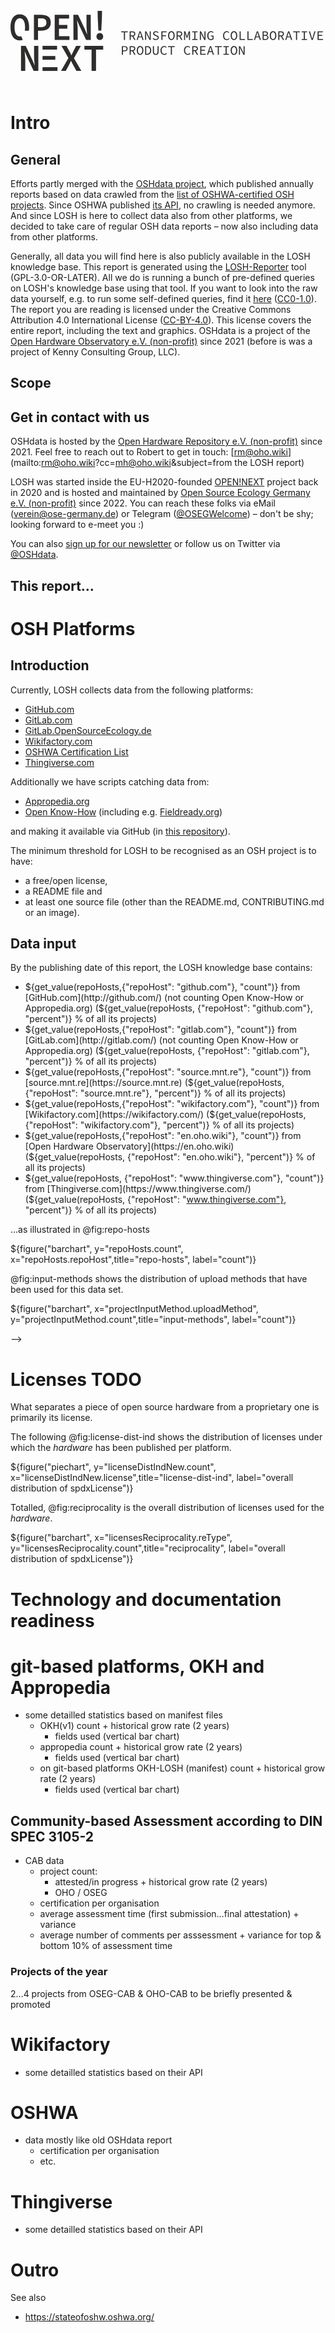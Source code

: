<!---
title: LOSH Data Report
subtitle: |
          | Annual, mostly statistical report on Open Source Hardware based on data from the LOSH knowledge base
          | **${PROJECT_VERSION_DATE}**
          | *version:* [${PROJECT_VERSION}](${PROJECT_VERSION_URL})
version: "${PROJECT_VERSION}"
date: "${PROJECT_VERSION_DATE}"
lang: en-US
charset: UTF-8
license: CC-BY-4.0
keywords:
- Open Source Hardware
- LOSH
- OSHdata
papersize: a4
geometry: "top=2cm,bottom=2cm,left=3cm,right=3cm"
comment: license applies to generated reports; date is automatically generated

count_oshwa_projects = repohosts

-->

<svg xmlns="http://www.w3.org/2000/svg" id="Layer_1" data-name="Layer 1" width="500" height="150" viewBox="0 0 3595.63 691.47"><defs><style>.cls-1{fill:#2e2d2c;}</style></defs><title>Logo_full</title><path class="cls-1" d="M269.64,46.07h84.05c63.19,0,110,22.11,110,88.92,0,64.59-47.75,93.65-110,93.65h-37v106h-47Zm80,141.54c42.86,0,63.42-17.24,63.42-52.62,0-35.67-21.48-47.89-63.42-47.89H316.66V187.61Z"></path><path class="cls-1" d="M508.64,46.07H674.23V89.23H557.81V163h96V206.2h-96v85.29H678.64v43.17h-170Z"></path><path class="cls-1" d="M723.42,46.38l53.9-.17,76.85,161.86,26.38,61.57h1.21c-2.23-29.49-7.17-66-7.27-98.27l-.4-125.46L923,45.75l.91,288.59-53.89.17-76.85-162L766.8,111.09h-1.21c2.23,30.7,7.17,65.47,7.27,97.43l.4,126.29-48.92.16Z"></path><path class="cls-1" d="M989.31,295.86c0-23.78,17-39.17,38.5-39.17s38.5,15.39,38.5,39.17-17,39.78-38.5,39.78S989.31,319.64,989.31,295.86Zm14.64-211L1002.42,0h50.78l-1.53,84.83-7,142h-33.8Z"></path><path class="cls-1" d="M120.79,402.87h53.9L251,565l26.19,61.65h1.21c-2.13-29.5-7-66.06-7-98.3V402.87h48.92v288.6h-53.9L190.15,529.21,164,467.72h-1.21c2.14,30.7,7,65.49,7,97.45v126.3H120.79Z"></path><path class="cls-1" d="M666.61,542.63,586.8,402.87h57.1L678,466.7c7.17,13.24,13.79,26.62,22.74,44.32h1.77c7.46-17.7,13.52-31.08,20.09-44.32l32.6-63.83h54.68L730.1,545.05l85.23,146.42H758l-37.1-68c-7.94-14.73-15.4-29.46-24.3-47.12h-1.77C687,594,679.86,608.77,672.52,623.5l-36.45,68H581.39Z"></path><path class="cls-1" d="M932.68,446H850.24V402.87h216.22V446H984V691.47H932.68Z"></path><rect class="cls-1" x="368.52" y="519.84" width="146.97" height="43.16"></rect><rect class="cls-1" x="368.52" y="402.87" width="167.42" height="43.17"></rect><rect class="cls-1" x="368.52" y="648.3" width="171.83" height="43.17"></rect><path class="cls-1" d="M107,85.42c36.73,0,60.68,37.43,60.68,103.62a227,227,0,0,1-3.13,39.14h47.56A371.79,371.79,0,0,0,214,189C214,94.16,174,40.77,107,40.77S0,94.16,0,189C0,285.73,40.07,340,107,340a109,109,0,0,0,34.41-5.36l-1-2.13-17-40A47.32,47.32,0,0,1,107,295.3C70.29,295.3,46.34,257,46.34,189,46.34,122.85,70.29,85.42,107,85.42Z"></path><path class="cls-1" d="M1304.87,247.19h-32.4v-10.5h77.39v10.5h-32.39v87.89h-12.6Z"></path><path class="cls-1" d="M1371.17,236.69h30.6c19.94,0,34.34,7.2,34.34,27.6,0,15.29-8.7,24.45-22,27.89l25,42.9h-14.25l-23.7-41.54h-17.54v41.54h-12.45ZM1400,283.33c15.3,0,23.7-6.29,23.7-19,0-12.9-8.4-17.55-23.7-17.55h-16.34v36.59Z"></path><path class="cls-1" d="M1484.11,236.69h14.1l33.15,98.39h-13.2l-9.3-30h-35.7l-9.45,30H1451Zm-7.8,58.34h29.4l-4.65-15c-3.45-11-6.75-21.75-9.75-33.15h-.6c-3.15,11.4-6.3,22.2-9.75,33.15Z"></path><path class="cls-1" d="M1548.46,236.69h13.8l31.5,61.79,9.45,20.4h.3c-.45-9.75-1.65-20.85-1.65-31.2v-51h12v98.39h-13.8l-31.5-61.79-9.45-20.4h-.3c.45,10.05,1.65,20.55,1.65,30.74v51.45h-12Z"></path><path class="cls-1" d="M1636.21,322.33l7.5-8.7a41,41,0,0,0,28.8,12.3c13.5,0,21.45-6.45,21.45-15.6,0-10.5-7.65-13.5-17.7-17.85l-14.1-6.15c-9.9-3.89-21.3-10.94-21.3-25.34,0-15,13.5-26.1,32.25-26.1a42.92,42.92,0,0,1,30.3,12.15l-6.6,8.1a34.68,34.68,0,0,0-24.15-9.3c-11.4,0-19.05,5.55-19.05,14.4,0,9.45,9.15,12.9,17.55,16.34l13.8,6c12.15,5,21.75,11.71,21.75,26.25,0,15.6-13.2,28.05-34.8,28.05A50,50,0,0,1,1636.21,322.33Z"></path><path class="cls-1" d="M1736.11,236.69h60.45v10.5h-47.85v33.3h40.5V291h-40.5v44.1h-12.6Z"></path><path class="cls-1" d="M1813.36,285.43c0-31.79,15.6-50.54,37.8-50.54s37.8,18.75,37.8,50.54c0,32.25-15.6,51.45-37.8,51.45S1813.36,317.68,1813.36,285.43Zm62.7,0c0-24.74-9.9-39.59-24.9-39.59s-24.9,14.85-24.9,39.59c0,25.2,9.9,40.5,24.9,40.5S1876.06,310.63,1876.06,285.43Z"></path><path class="cls-1" d="M1911.16,236.69h30.6c19.94,0,34.34,7.2,34.34,27.6,0,15.29-8.7,24.45-22,27.89l25,42.9h-14.25l-23.69-41.54h-17.55v41.54h-12.45Zm28.8,46.64c15.3,0,23.69-6.29,23.69-19,0-12.9-8.39-17.55-23.69-17.55h-16.35v36.59Z"></path><path class="cls-1" d="M1997,236.69h15.3l13.8,42,4.79,15.89h.6l4.65-15.89,14-42h15.3v98.39h-12v-49.2c0-9.59,1.5-26.39,2.1-34.79H2055l-5.55,19.2L2035.35,309h-9l-13.79-38.69-5.7-19.2h-.3c.9,8.4,2.1,25.2,2.1,34.79v49.2H1997Z"></path><path class="cls-1" d="M2090.4,324.43h24.45V247.19H2090.4v-10.5h61.5v10.5h-24.45v77.24h24.45v10.65h-61.5Z"></path><path class="cls-1" d="M2178.45,236.69h13.8l31.5,61.79,9.45,20.4h.3c-.45-9.75-1.65-20.85-1.65-31.2v-51h12v98.39h-13.8l-31.5-61.79-9.45-20.4h-.3c.45,10.05,1.65,20.55,1.65,30.74v51.45h-12Z"></path><path class="cls-1" d="M2264.1,285.88c0-31.79,18.15-51,43.65-51,13.05,0,21.6,6.15,27.15,12l-7.05,8c-4.8-5.1-10.65-9-20.1-9-18.45,0-30.6,15.3-30.6,39.74,0,24.75,10.95,40.35,30.3,40.35,6.9,0,13.35-2.25,17.1-5.85V294.43H2304.9V284.08h31.2v41.4c-6.15,6.3-16.65,11.4-29.4,11.4C2282,336.88,2264.1,318,2264.1,285.88Z"></path><path class="cls-1" d="M2445.9,285.88c0-31.64,18.45-51,44.1-51a36.52,36.52,0,0,1,26.85,12l-7,8c-5.1-5.4-11.55-9-19.8-9-18.9,0-31.2,15.3-31.2,39.74,0,24.75,12.3,40.35,31.2,40.35,9,0,15.9-3.9,22.2-10.95l7.05,7.65c-7.8,9-17.4,14.25-30.45,14.25C2464.5,336.88,2445.9,318,2445.9,285.88Z"></path><path class="cls-1" d="M2533.35,285.43c0-31.79,15.6-50.54,37.8-50.54s37.79,18.75,37.79,50.54c0,32.25-15.59,51.45-37.79,51.45S2533.35,317.68,2533.35,285.43Zm62.7,0c0-24.74-9.9-39.59-24.9-39.59s-24.9,14.85-24.9,39.59c0,25.2,9.9,40.5,24.9,40.5S2596.05,310.63,2596.05,285.43Z"></path><path class="cls-1" d="M2636.25,236.69h12.3v87.74h48.74v10.65h-61Z"></path><path class="cls-1" d="M2726.25,236.69h12.29v87.74h48.75v10.65h-61Z"></path><path class="cls-1" d="M2834.09,236.69h14.1l33.15,98.39h-13.2l-9.3-30h-35.7l-9.45,30h-12.75Zm-7.8,58.34h29.4L2851,280c-3.45-11-6.75-21.75-9.75-33.15h-.6c-3.15,11.4-6.3,22.2-9.75,33.15Z"></path><path class="cls-1" d="M2901,236.69h27.9c20.1,0,33.75,6.75,33.75,24,0,9.75-5.55,18.45-17.25,21.44v.61c14.4,2.25,22.8,10.05,22.8,23.54,0,19.35-15,28.8-37.05,28.8H2901Zm25.8,41.39c16.8,0,23.55-5.39,23.55-16.34,0-10.65-7.8-14.55-23-14.55h-13.95v30.89Zm2.55,46.5c16.8,0,26.55-5.55,26.55-18.9,0-12.14-9.3-17.1-26.55-17.1h-15.9v36Z"></path><path class="cls-1" d="M2983.34,285.43c0-31.79,15.6-50.54,37.8-50.54s37.8,18.75,37.8,50.54c0,32.25-15.6,51.45-37.8,51.45S2983.34,317.68,2983.34,285.43Zm62.7,0c0-24.74-9.9-39.59-24.9-39.59s-24.9,14.85-24.9,39.59c0,25.2,9.9,40.5,24.9,40.5S3046,310.63,3046,285.43Z"></path><path class="cls-1" d="M3081.14,236.69h30.6c20,0,34.35,7.2,34.35,27.6,0,15.29-8.7,24.45-22.05,27.89l25.05,42.9h-14.25l-23.7-41.54h-17.55v41.54h-12.45Zm28.8,46.64c15.3,0,23.7-6.29,23.7-19,0-12.9-8.4-17.55-23.7-17.55h-16.35v36.59Z"></path><path class="cls-1" d="M3194.09,236.69h14.1l33.15,98.39h-13.2l-9.3-30h-35.7l-9.45,30h-12.75Zm-7.8,58.34h29.4L3211,280c-3.45-11-6.75-21.75-9.75-33.15h-.6c-3.15,11.4-6.3,22.2-9.75,33.15Z"></path><path class="cls-1" d="M3284.84,247.19h-32.4v-10.5h77.39v10.5h-32.39v87.89h-12.6Z"></path><path class="cls-1" d="M3350.39,324.43h24.44V247.19h-24.44v-10.5h61.49v10.5h-24.45v77.24h24.45v10.65h-61.49Z"></path><path class="cls-1" d="M3432.58,236.69h13.2l15.9,53.1c3.45,11.69,5.85,21,9.45,32.54h.6c3.6-11.55,6.15-20.85,9.45-32.54l15.75-53.1h12.75l-31.2,98.39h-14.55Z"></path><path class="cls-1" d="M3533.23,236.69h60.9v10.5h-48.3v30.89h40.8v10.66h-40.8v35.69h49.8v10.65h-62.4Z"></path><path class="cls-1" d="M1281.47,406.69h29.7c21.74,0,36.44,7.35,36.44,28.95,0,20.69-14.84,30.44-36.44,30.44h-17.25v39h-12.45Zm28.2,49.19c17.24,0,25.35-6.3,25.35-20.24,0-14.25-8.41-18.9-25.35-18.9h-15.75v39.14Z"></path><path class="cls-1" d="M1371.17,406.69h30.6c19.94,0,34.34,7.2,34.34,27.6,0,15.29-8.7,24.45-22,27.89l25,42.9h-14.25l-23.7-41.54h-17.54v41.54h-12.45ZM1400,453.33c15.3,0,23.7-6.29,23.7-19,0-12.9-8.4-17.55-23.7-17.55h-16.34v36.59Z"></path><path class="cls-1" d="M1453.36,455.43c0-31.79,15.6-50.54,37.8-50.54s37.8,18.75,37.8,50.54c0,32.25-15.6,51.45-37.8,51.45S1453.36,487.68,1453.36,455.43Zm62.7,0c0-24.74-9.9-39.59-24.9-39.59s-24.9,14.85-24.9,39.59c0,25.2,9.9,40.5,24.9,40.5S1516.06,480.63,1516.06,455.43Z"></path><path class="cls-1" d="M1549.21,406.69h24.3c29.55,0,45.6,17.55,45.6,48.74,0,31.35-16,49.65-45,49.65h-24.9Zm23.4,88.19c22.5,0,33.6-14.55,33.6-39.45,0-24.74-11.1-38.54-33.6-38.54h-10.95v78Z"></path><path class="cls-1" d="M1638,467.88V406.69h12.6v61.49c0,20.4,8.85,27.75,20.7,27.75s20.85-7.35,20.85-27.75V406.69h12.15v61.19c0,28.2-13.8,39-33,39S1638,496.08,1638,467.88Z"></path><path class="cls-1" d="M1725.91,455.88c0-31.64,18.45-51,44.1-51a36.52,36.52,0,0,1,26.85,12l-7,7.95c-5.1-5.4-11.55-9-19.8-9-18.9,0-31.2,15.3-31.2,39.74,0,24.75,12.3,40.35,31.2,40.35,9,0,15.9-3.9,22.2-10.95l7,7.65c-7.8,9-17.4,14.25-30.45,14.25C1744.51,506.88,1725.91,488,1725.91,455.88Z"></path><path class="cls-1" d="M1844.86,417.19h-32.4v-10.5h77.4v10.5h-32.4v87.89h-12.6Z"></path><path class="cls-1" d="M1995.91,455.88c0-31.64,18.45-51,44.09-51a36.52,36.52,0,0,1,26.85,12l-7,7.95c-5.1-5.4-11.55-9-19.8-9-18.9,0-31.19,15.3-31.19,39.74,0,24.75,12.29,40.35,31.19,40.35,9,0,15.9-3.9,22.2-10.95l7.05,7.65c-7.8,9-17.4,14.25-30.45,14.25C2014.51,506.88,1995.91,488,1995.91,455.88Z"></path><path class="cls-1" d="M2091.15,406.69h30.6c19.95,0,34.35,7.2,34.35,27.6,0,15.29-8.7,24.45-22,27.89l25,42.9h-14.25l-23.7-41.54H2103.6v41.54h-12.45Zm28.8,46.64c15.3,0,23.7-6.29,23.7-19,0-12.9-8.4-17.55-23.7-17.55H2103.6v36.59Z"></path><path class="cls-1" d="M2183.25,406.69h60.9v10.5h-48.3v30.89h40.8v10.66h-40.8v35.69h49.8v10.65h-62.4Z"></path><path class="cls-1" d="M2294.1,406.69h14.1l33.15,98.39h-13.2l-9.3-30h-35.7l-9.45,30H2261ZM2286.3,465h29.4l-4.65-15c-3.45-11-6.75-21.75-9.75-33.15h-.6c-3.15,11.4-6.3,22.2-9.75,33.15Z"></path><path class="cls-1" d="M2384.85,417.19h-32.4v-10.5h77.4v10.5h-32.4v87.89h-12.6Z"></path><path class="cls-1" d="M2450.4,494.43h24.45V417.19H2450.4v-10.5h61.5v10.5h-24.45v77.24h24.45v10.65h-61.5Z"></path><path class="cls-1" d="M2533.35,455.43c0-31.79,15.6-50.54,37.8-50.54s37.79,18.75,37.79,50.54c0,32.25-15.59,51.45-37.79,51.45S2533.35,487.68,2533.35,455.43Zm62.7,0c0-24.74-9.9-39.59-24.9-39.59s-24.9,14.85-24.9,39.59c0,25.2,9.9,40.5,24.9,40.5S2596.05,480.63,2596.05,455.43Z"></path><path class="cls-1" d="M2628.45,406.69h13.8l31.49,61.79,9.45,20.4h.3c-.45-9.75-1.65-20.85-1.65-31.2v-51h12v98.39H2680l-31.49-61.79-9.45-20.4h-.3c.45,10.05,1.65,20.55,1.65,30.74v51.45h-12Z"></path></svg>

# Intro

## General

<!-- TODO Add general info about LOSH -->

Efforts partly merged with the [OSHdata project](oshdata.com),
which published annually reports based on data crawled from the
[list of OSHWA-certified OSH projects](https://certification.oshwa.org/list.html).
Since OSHWA published [its API](https://certificationapi.oshwa.org/documentation),
no crawling is needed anymore.
And since LOSH is here to collect data also from other platforms,
we decided to take care of regular OSH data reports –
now also including data from other platforms.

Generally,
all data you will find here is also publicly available in the LOSH knowledge base.
This report is generated using the [LOSH-Reporter](
https://github.com/OPEN-NEXT/LOSH-Reporter/) tool (GPL-3.0-OR-LATER).
All we do is running a bunch of pre-defined queries on LOSH's knowledge base
using that tool.
If you want to look into the raw data yourself,
e.g. to run some self-defined queries,
find it [here](https://gitlab.opensourceecology.de/verein/projekte/losh-rdf)
([CC0-1.0](https://gitlab.opensourceecology.de/verein/projekte/losh-rdf/-/blob/main/LICENSE)).
The report you are reading
is licensed under the Creative Commons Attribution 4.0 International License
([CC-BY-4.0](https://creativecommons.org/licenses/by/4.0/legalcode)).
This license covers the entire report, including the text and graphics.
OSHdata is a project of the [Open Hardware Observatory e.V. (non-profit)](https://en.oho.wiki/wiki/Imprint)
since 2021 (before is was a project of Kenny Consulting Group, LLC).

## Scope

<!-- TODO Add brief description of scope -->

## Get in contact with us

OSHdata is hosted by the [Open Hardware Repository e.V. (non-profit)](
http://oho.wiki/) since 2021.
Feel free to reach out to Robert to get in touch:
[rm@oho.wiki](mailto:rm@oho.wiki?cc=mh@oho.wiki&subject=from the LOSH report)

LOSH was started inside the EU-H2020-founded [OPEN!NEXT](
https://opennext.eu/) project back in 2020
and is hosted and maintained by [Open Source Ecology Germany e.V. (non-profit)](
https://ose-germany.de/) since 2022.
You can reach these folks via eMail
([verein@ose-germany.de](mailto:verein@ose-germany.de?cc=martin.haeuer@ose-germany.de&subject=from%20the%20LOSH%20report))
or Telegram ([@OSEGWelcome](https://t.me/OSEGWelcome)) –
don't be shy; looking forward to e-meet you :)

You can also [sign up for our newsletter](TODO)
or follow us on Twitter via [@OSHdata](https://twitter.com/OSHdata).

## This report…

<!-- TODO brief intro specific to this version of the report -->

# OSH Platforms

## Introduction

Currently, LOSH collects data from the following platforms:

- [GitHub.com](http://github.com/)
- [GitLab.com](https://gitlab.com/)
- [GitLab.OpenSourceEcology.de](https://gitlab.opensourceecology.de/)
- [Wikifactory.com](https://wikifactory.com/)
- [OSHWA Certification List](https://certification.oshwa.org/list.html)
- [Thingiverse.com](https://www.thingiverse.com/)

Additionally we have scripts catching data from:

- [Appropedia.org](https://appropedia.org/)
- [Open Know-How](https://openknowhow.org/) (including e.g. [Fieldready.org](https://www.fieldready.org/))

and making it available via GitHub (in [this repository](https://github.com/OPEN-NEXT/LOSH-list/)).

The minimum threshold for LOSH to be recognised as an OSH project is to have:

- a free/open license,
- a README file and
- at least one source file (other than the README.md, CONTRIBUTING.md or an image).

<!-- TODO add short description of upload methods (copy from D3.4 + D3.3 report) -->

## Data input

By the publishing date of this report, the LOSH knowledge base contains:

- ${get_value(repoHosts,{"repoHost": "github.com"}, "count")} from [GitHub.com](http://github.com/) (not counting Open Know-How or Appropedia.org) (${get_value(repoHosts, {"repoHost": "github.com"}, "percent")} % of all its projects)
- ${get_value(repoHosts,{"repoHost": "gitlab.com"}, "count")} from [GitLab.com](http://gitlab.com/) (not counting Open Know-How or Appropedia.org) (${get_value(repoHosts, {"repoHost": "gitlab.com"}, "percent")} % of all its projects)
- ${get_value(repoHosts,{"repoHost": "source.mnt.re"}, "count")} from [source.mnt.re](https://source.mnt.re) (${get_value(repoHosts, {"repoHost": "source.mnt.re"}, "percent")} % of all its projects)
- ${get_value(repoHosts,{"repoHost": "wikifactory.com"}, "count")} from [Wikifactory.com](https://wikifactory.com/) (${get_value(repoHosts, {"repoHost": "wikifactory.com"}, "percent")} % of all its projects)
- ${get_value(repoHosts,{"repoHost": "en.oho.wiki"}, "count")} from [Open Hardware Observatory](https://en.oho.wiki) (${get_value(repoHosts, {"repoHost": "en.oho.wiki"}, "percent")} % of all its projects)
- ${get_value(repoHosts, {"repoHost": "www.thingiverse.com"}, "count")} from [Thingiverse.com](https://www.thingiverse.com/) (${get_value(repoHosts, {"repoHost": "www.thingiverse.com"}, "percent")} % of all its projects)

<!--
- ${get_value(repoHosts,{"repoHost": "appropedia.org"}, "count")} from [Appropedia.org](https://appropedia.org/) (${get_value(repoHosts, {"repoHost": "appropedia.org"}, "percent")} % of all its projects)
-->

…as illustrated in @fig:repo-hosts

<!-- NOTE a bar chart with the above mentioned values, each bar splitting into accepted and rejected projects (rejected projects on top) -->
${figure("barchart", y="repoHosts.count", x="repoHosts.repoHost",title="repo-hosts", label="count")}

@fig:input-methods shows the distribution of upload methods
that have been used for this data set.

<!-- NOTE bar chart showing the distribution of uploading methods used for LOSH (auto, manifest, manifest-script, manual) -->
${figure("barchart", x="projectInputMethod.uploadMethod", y="projectInputMethod.count",title="input-methods", label="count")}

<!--
NOTE (set History Section invisible until there is a history)

## History

Since the first report, published back in January 2022,
data input has developed as following:

<!-- TODO combined historical line diagram of total count of projects per year & for for each platform -->

<!---
Looking into the recent past,
@fig:data-hist-grow2 shows the grow rates for the past two years.
-->

<!-- NOTE horizontal bar chart with grow rates per platform per each of the past 2 years + a bar for the total grow rate -->
<!--
{# fig:data-hist-grow2}
-->

-->

# Licenses TODO

What separates a piece of open source hardware from a proprietary one
is primarily its license.

<!-- TODO add more info, also linking the OSH legal issues guideline and the tl;dr -->

The following @fig:license-dist-ind shows the distribution of licenses
under which the _hardware_ has been published per platform.

<!-- NOTE 1 pie chart per platform showing the distribution of `spdxLicense` --> 
${figure("piechart", y="licenseDistIndNew.count", x="licenseDistIndNew.license",title="license-dist-ind", label="overall distribution of spdxLicense")}

Totalled, @fig:reciprocality is the overall distribution of licenses
used for the _hardware_.

<!-- NOTE pie chart showing the overall distribution of `spdxLicense`, sorted by strongly, weakly an non-reciprocal licensing schemes --> 
${figure("barchart", x="licensesReciprocality.reType", y="licensesReciprocality.count",title="reciprocality", label="overall distribution of spdxLicense")}

# Technology and documentation readiness

<!-- TODO OTRL/ODRL assessment? (or maybe under git-based platforms) -->

# git-based platforms, OKH and Appropedia

<!-- TODO See below -->

- some detailled statistics based on manifest files
  - OKH(v1) count + historical grow rate (2 years)
    - fields used (vertical bar chart) <!--- would require parsing the original YAML files-->
  - appropedia count + historical grow rate (2 years)
    - fields used (vertical bar chart) <!--- would require parsing the original TOML files-->
  - on git-based platforms OKH-LOSH (manifest) count + historical grow rate (2 years)
    - fields used (vertical bar chart) <!--- would require parsing the original TOML files-->

## Community-based Assessment according to DIN SPEC 3105-2

<!-- TODO See below -->

- CAB data
  - project count:
    - attested/in progress + historical grow rate (2 years)
    - OHO / OSEG
  - certification per organisation
  - average assessment time (first submission…final attestation) + variance
  - average number of comments per asssessment + variance for top & bottom 10% of assessment time

### Projects of the year

<!-- TODO See below -->

2…4 projects from OSEG-CAB & OHO-CAB to be briefly presented & promoted

<!-- TODO 2021: MNT Reform, OpenFlexure; something from OHO -->

<!-- TODO section to be written manually -->

# Wikifactory

- some detailled statistics based on their API

# OSHWA

- data mostly like old OSHdata report
  - certification per organisation
  - etc.

# Thingiverse

- some detailled statistics based on their API

# Outro

<!-- TODO add brief & friendly outro -->

See also

- <https://stateofoshw.oshwa.org/>

